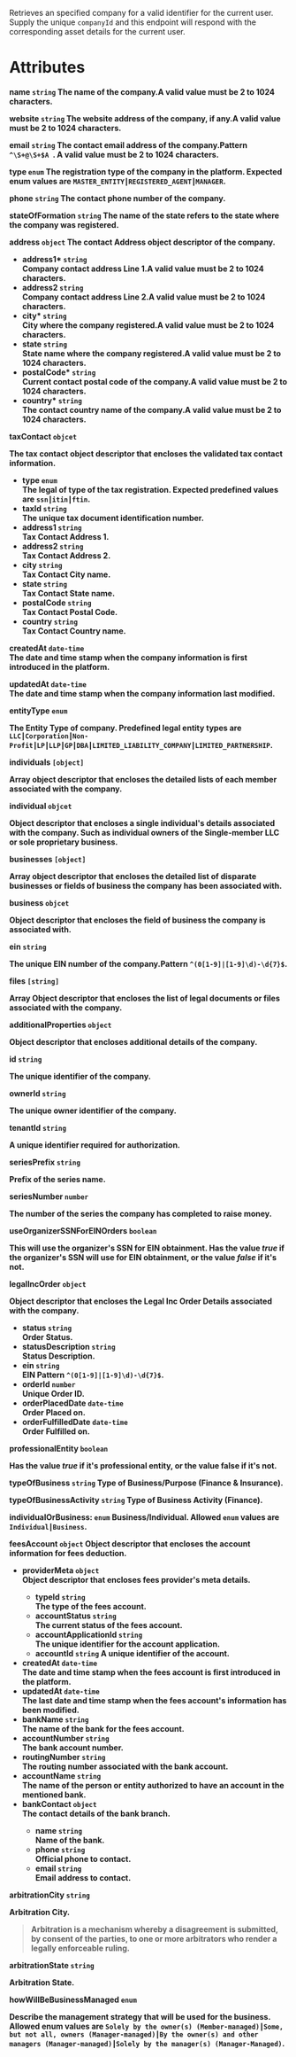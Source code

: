 Retrieves an specified company for a valid identifier for the current user. Supply the unique `companyId` and this endpoint will respond with the corresponding asset details for the current user.

# Attributes

<strong>name<strong> `string`
The name of the company.A valid value must be 2 to 1024 characters.

<strong>website<strong> `string`
The website address of the company, if any.A valid value must be 2 to 1024 characters.

<strong>email<strong> `string`
The contact email address of the company.Pattern `^\S+@\S+$A `. A valid value must be 2 to 1024 characters.

<strong>type<strong> `enum`
The registration type of the company in the platform. Expected enum values are `MASTER_ENTITY┃REGISTERED_AGENT┃MANAGER`.

<strong>phone<strong> `string`
The contact phone number of the company.

<strong>stateOfFormation<strong> `string`
The name of the state refers to the state where the company was registered.

<strong>address<strong> `object`
The contact Address object descriptor of the company.

* <strong>address1*<strong> `string` <br> Company contact address Line 1.A valid value must be 2 to 1024 characters.
* <strong>address2</strong> `string` <br> Company contact address Line 2.A valid value must be 2 to 1024 characters.
* <strong>city*<strong> `string` <br> City where the company registered.A valid value must be 2 to 1024 characters.
* <strong>state<strong> `string` <br> State name where the company registered.A valid value must be 2 to 1024 characters.
* <strong>postalCode*<strong> `string` <br> Current contact postal code of the company.A valid value must be 2 to 1024 characters.
* <strong>country*<strong> `string` <br> The contact country name of the company.A valid value must be 2 to 1024 characters.

<strong>taxContact<strong> `objcet`

The tax contact object descriptor that encloses the  validated tax contact information.

* <strong>type<strong> `enum` <br> The legal of type of the tax registration. Expected predefined values are `ssn┃itin┃ftin`.
* <strong>taxId<strong> `string` <br> The unique tax document identification number.
* <strong>address1<strong> `string` <br> Tax Contact Address 1.
* <strong>address2<strong> `string` <br> Tax Contact Address 2.
* <strong>city<strong> `string` <br> Tax Contact City name.
* <strong>state<strong> `string` <br> Tax Contact State name.
* <strong>postalCode<strong> `string` <br> Tax Contact Postal Code.
* <strong>country<strong> `string` <br> Tax Contact Country name.

<strong>createdAt<strong> `date-time` <br> The date and time stamp when the company information is first introduced in the platform.

<strong>updatedAt<strong> `date-time` <br> The date and time stamp when the company information last modified.

<strong>entityType<strong> `enum`

The Entity Type of company. Predefined legal entity types are `LLC┃Corporation┃Non-Profit┃LP┃LLP┃GP┃DBA┃LIMITED_LIABILITY_COMPANY┃LIMITED_PARTNERSHIP`.

<strong>individuals<strong> `[object]`

Array object descriptor that encloses the detailed lists of each member associated with the company.

<strong>individual<strong> `objcet`

Object descriptor that encloses a single individual's details associated with the company. Such as individual owners of the Single-member LLC or sole proprietary business.

<strong>businesses<strong> `[object]`

Array object descriptor that encloses the detailed list of disparate businesses or fields of business the company has been associated with.

<strong>business<strong> `objcet`

Object descriptor that encloses the field of business the company is associated with.

<strong>ein<strong> `string`

The unique EIN number of the company.Pattern `^(0[1-9]|[1-9]\d)-\d{7}$`.

<strong>files<strong> `[string]`

Array Object descriptor that encloses the list of legal documents or files associated with the company.

<strong>additionalProperties<strong> `object`

Object descriptor that encloses additional details of the company.

<strong>id<strong> `string`

The unique identifier of the company.

<strong>ownerId<strong> `string`

The unique owner identifier of the company.

<strong>tenantId<strong> `string`

A unique identifier required for authorization.

<strong>seriesPrefix<strong> `string`

Prefix of the series name.

<strong>seriesNumber<strong> `number`

The number of the series the company has completed to raise money.

<strong>useOrganizerSSNForEINOrders<strong> `boolean`

This will use the organizer's SSN for EIN obtainment. Has the value _true_ if the organizer's SSN will use for EIN obtainment, or the value _false_ if it's not.

<strong>legalIncOrder<strong> `object`

Object descriptor that encloses the Legal Inc Order Details associated with the company.

* <strong>status<strong> `string` </br>
Order Status.
* <strong>statusDescription<strong> `string` </br>
Status Description.
* <strong>ein<strong> `string` </br>
EIN Pattern `^(0[1-9]|[1-9]\d)-\d{7}$`.
* <strong>orderId<strong> `number` </br>
Unique Order ID.
* <strong>orderPlacedDate<strong> `date-time` </br>
Order Placed on.
* <strong>orderFulfilledDate<strong> `date-time` </br>
Order Fulfilled on.

<strong>professionalEntity<strong> `boolean`

Has the value _true_ if it's professional entity, or the value false if it's not. 

<strong>typeOfBusiness<strong> `string`
Type of Business/Purpose (Finance & Insurance).

<strong>typeOfBusinessActivity<strong> `string`
Type of Business Activity (Finance).

<strong>individualOrBusiness<strong>: `enum`
Business/Individual. Allowed `enum` values are `Individual┃Business`.

<strong>feesAccount<strong> `object`
Object descriptor that encloses the account information for fees deduction.

* <strong>providerMeta<strong> `object` <br> Object descriptor that encloses fees provider's meta details.
  * <strong>typeId<strong> `string` <br> The type of the fees account.
  * <strong>accountStatus<strong> `string` <br> The current status of the fees account.
  * <strong>accountApplicationId<strong> `string` <br> The unique identifier for the account application.
  * <strong>accountId<strong> `string` A unique identifier of the account.
* <strong>createdAt<strong> `date-time` <br> The date and time stamp when the fees account is first introduced in the platform.
* <strong>updatedAt<strong> `date-time` <br> The last date and time stamp when the fees account's information has been modified.
* <strong>bankName<strong> `string` <br> The name of the bank for the fees account. 
* <strong>accountNumber<strong> `string` <br> The bank account number.
* <strong>routingNumber<strong> `string` <br> The routing number associated with the bank account.
* <strong>accountName<strong> `string` <br> The name of the person or entity authorized to have an account in the mentioned bank.
* <strong>bankContact<strong> `object` <br> The contact details of the bank branch.
  * <strong>name<strong> `string` <br> Name of the bank.
  * <strong>phone<strong> `string` <br> Official phone to contact.
  * <strong>email<strong> `string` <br> Email address to contact.

<strong>arbitrationCity<strong> `string`

Arbitration City.
> Arbitration is a mechanism whereby a disagreement is submitted, by consent of the parties, to one or more arbitrators who render a legally enforceable ruling.

<strong>arbitrationState<strong> `string`

Arbitration State.

<strong>howWillBeBusinessManaged<strong> `enum`

Describe the management strategy that will be used for the business.
Allowed enum values are `Solely by the owner(s) (Member-managed)┃Some, but not all, owners (Manager-managed)┃By the owner(s) and other managers (Manager-managed)┃Solely by the manager(s) (Manager-Managed)`.